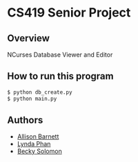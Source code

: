 # CS419 Senior Project 

## Overview

NCurses Database Viewer and Editor

## How to run this program

```bash
$ python db_create.py
$ python main.py
```

## Authors

* [Allison Barnett](barnetal@oregonstate.edu)
* [Lynda Phan](phanly@onid.oregonstate.edu)
* [Becky Solomon](solomreb@oregonstate.edu)
